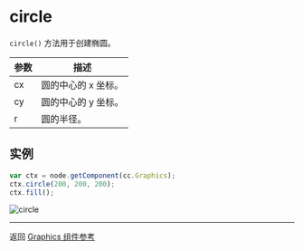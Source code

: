 # circle

`circle()` 方法用于创建椭圆。

| 参数 |   描述
| -------------- | ----------- |
| cx | 圆的中心的 x 坐标。
| cy | 圆的中心的 y 坐标。
| r | 圆的半径。

## 实例

```javascript
var ctx = node.getComponent(cc.Graphics);
ctx.circle(200, 200, 200);
ctx.fill();
```

![circle](graphics/circle.png)

<hr>

返回 [Graphics 组件参考](../../components/graphics.md)

